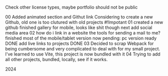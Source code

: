Check other license types, maybe portfolio should not be public

00
Added animated section and Githut link
Considering to create a new Github, old one is too clutured with old projects #!Impotant
01
created a new github
finished gallery for mobile, looks like shit though
next add social media area
02
how do i link in a website the tools for sending a mail to me?
finished most of the mobile/tablet version
now pending:
pc version ready DONE
add live links to projects DONE
03
Decided to scrap Webpack for being cumbersome and very complicated to deal with for my small project. I've learned to use Vite, this project is now bundled with it
04
Trying to add all other projects, bundled, locally, see if it works.

2024
